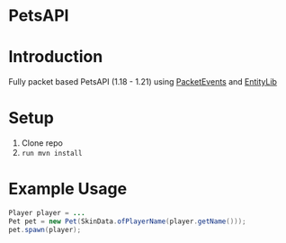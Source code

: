 # PetsAPI
<div align="center">
</div>

# Introduction
Fully packet based PetsAPI (1.18 - 1.21) using [PacketEvents](https://github.com/retrooper/packetevents/) and [EntityLib](https://github.com/Tofaa2/EntityLib) 

# Setup
1. Clone repo
2. ```run mvn install```

# Example Usage
```java
Player player = ...
Pet pet = new Pet(SkinData.ofPlayerName(player.getName()));
pet.spawn(player);
``` 
